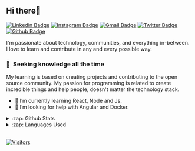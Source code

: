 ## Hi there👋

[![Linkedin Badge](https://img.shields.io/badge/-LinkedIn-blue?style=flat-square&logo=Linkedin&logoColor=white&link=https://www.linkedin.com/in/rogerguimaraes/)](https://www.linkedin.com/in/rogerguimaraes/)
[![Instagram Badge](https://img.shields.io/badge/-Instagram-purple?style=flat-square&logo=Instagram&logoColor=white&link=https://www.instagram.com/rogerguimmaraes/)](https://www.instagram.com/rogerguimmaraes/)
[![Gmail Badge](https://img.shields.io/badge/-Gmail-c14438?style=flat-square&logo=Gmail&logoColor=white&link=mailto:logroger@gmail.com)](mailto:logroger@gmail.com)
[![Twitter Badge](https://img.shields.io/badge/-Twitter-1DA1F2?style=flat-square&logo=twitter&logoColor=white&link=https://www.twitter.com/rogerguimmaraes)](https://www.twitter.com/rogerguimmaraes)
[![Github Badge](https://img.shields.io/badge/-github-black?style=flat-square&logo=Github&logoColor=white&link=https://github.com/rogerlog)](https://github.com/rogerlog)

I'm passionate about technology, communities, and everything in-between. I love to learn and contribute in any and every possible way.

### :pencil:&nbsp; Seeking knowledge all the time  

My learning is based on creating projects and contributing to the open source community. My passion for programming is related to create incredible things and help people, doesn't matter the technology stack.

- 🌱 I’m currently learning React, Node and Js.
- 🤔 I’m looking for help with Angular and Docker.

<details>
  <summary>:zap: Github Stats</summary>
  <img src="https://github-readme-stats.vercel.app/api?username=rogerlog&&show_icons=true&title_color=222222&icon_color=03A87C&text_color=333333&bg_color=ffffff">
</details>

<details>
  <summary>:zap: Languages Used</summary>
  <img src="https://github-readme-stats.vercel.app/api/top-langs/?username=rogerlog&layout=compact&bg_color=ffffff&text_color=333333">
</details>

<br/>

[![Visitors](https://visitor-badge.glitch.me/badge?page_id=github/rogerlog)](https://github.com/rogerlog)
